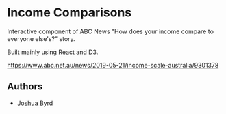 # Income Comparisons

Interactive component of ABC News "How does your income compare to everyone else's?" story.

Built mainly using [React](https://reactjs.org/) and [D3](https://d3js.org/).

https://www.abc.net.au/news/2019-05-21/income-scale-australia/9301378

## Authors

- [Joshua Byrd](https://github.com/phocks)
